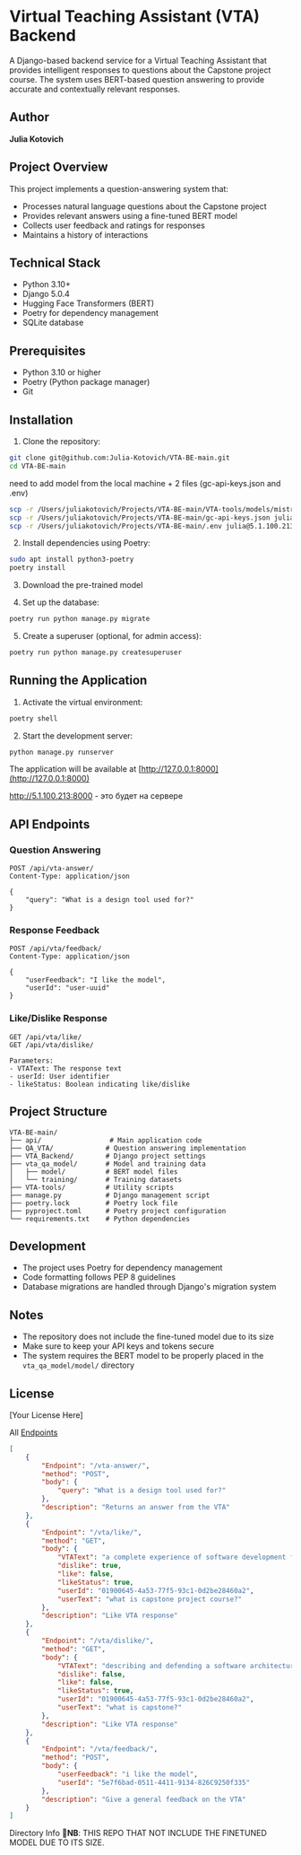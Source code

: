 # Virtual Teaching Assistant (VTA) Backend

A Django-based backend service for a Virtual Teaching Assistant that provides intelligent responses to questions about the Capstone project course. The system uses BERT-based question answering to provide accurate and contextually relevant responses.

## Author
**Julia Kotovich**

## Project Overview
This project implements a question-answering system that:
- Processes natural language questions about the Capstone project
- Provides relevant answers using a fine-tuned BERT model
- Collects user feedback and ratings for responses
- Maintains a history of interactions

## Technical Stack
- Python 3.10+
- Django 5.0.4
- Hugging Face Transformers (BERT)
- Poetry for dependency management
- SQLite database

## Prerequisites
- Python 3.10 or higher
- Poetry (Python package manager)
- Git

## Installation

1. Clone the repository:
```bash
git clone git@github.com:Julia-Kotovich/VTA-BE-main.git
cd VTA-BE-main
```
need to add model from the local machine + 2 files (gc-api-keys.json and .env)
```bash 
scp -r /Users/juliakotovich/Projects/VTA-BE-main/VTA-tools/models/mistral-7b-instruct-v0.2.Q4_K_M.gguf julia@5.1.100.213:~/VTA-BE-main/VTA-tools/models/
scp -r /Users/juliakotovich/Projects/VTA-BE-main/gc-api-keys.json julia@5.1.100.213:~/VTA-BE-main
scp -r /Users/juliakotovich/Projects/VTA-BE-main/.env julia@5.1.100.213:~/VTA-BE-main
```

2. Install dependencies using Poetry:
```bash
sudo apt install python3-poetry
poetry install
```

3. Download the pre-trained model

4. Set up the database:
```bash
poetry run python manage.py migrate
```

5. Create a superuser (optional, for admin access):
```bash
poetry run python manage.py createsuperuser
```

## Running the Application

1. Activate the virtual environment:
```bash
poetry shell
```

2. Start the development server:
```bash
python manage.py runserver
```

The application will be available at [http://127.0.0.1:8000](http://127.0.0.1:8000)

http://5.1.100.213:8000 - это будет на сервере

## API Endpoints

### Question Answering
```http
POST /api/vta-answer/
Content-Type: application/json

{
    "query": "What is a design tool used for?"
}
```

### Response Feedback
```http
POST /api/vta/feedback/
Content-Type: application/json

{
    "userFeedback": "I like the model",
    "userId": "user-uuid"
}
```

### Like/Dislike Response
```http
GET /api/vta/like/
GET /api/vta/dislike/

Parameters:
- VTAText: The response text
- userId: User identifier
- likeStatus: Boolean indicating like/dislike
```

## Project Structure
```
VTA-BE-main/
├── api/                 # Main application code
├── QA_VTA/             # Question answering implementation
├── VTA_Backend/        # Django project settings
├── vta_qa_model/       # Model and training data
│   ├── model/          # BERT model files
│   └── training/       # Training datasets
├── VTA-tools/          # Utility scripts
├── manage.py           # Django management script
├── poetry.lock         # Poetry lock file
├── pyproject.toml      # Poetry project configuration
└── requirements.txt    # Python dependencies
```

## Development
- The project uses Poetry for dependency management
- Code formatting follows PEP 8 guidelines
- Database migrations are handled through Django's migration system

## Notes
- The repository does not include the fine-tuned model due to its size
- Make sure to keep your API keys and tokens secure
- The system requires the BERT model to be properly placed in the `vta_qa_model/model/` directory

## License
[Your License Here]

All [Endpoints](http://127.0.0.1:8000/api/routes/)
```json
[
    {
        "Endpoint": "/vta-answer/",
        "method": "POST",
        "body": {
            "query": "What is a design tool used for?"
        },
        "description": "Returns an answer from the VTA"
    },
    {
        "Endpoint": "/vta/like/",
        "method": "GET",
        "body": {
            "VTAText": "a complete experience of software development from ideation to product",
            "dislike": true,
            "like": false,
            "likeStatus": true,
            "userId": "01900645-4a53-77f5-93c1-0d2be28460a2",
            "userText": "what is capstone project course?"
        },
        "description": "Like VTA response"
    },
    {
        "Endpoint": "/vta/dislike/",
        "method": "GET",
        "body": {
            "VTAText": "describing and defending a software architecture, coding in groups and as a large team, integrating independent works, using a source code versioning system",
            "dislike": false,
            "like": false,
            "likeStatus": true,
            "userId": "01900645-4a53-77f5-93c1-0d2be28460a2",
            "userText": "what is capstone?"
        },
        "description": "Like VTA response"
    },
    {
        "Endpoint": "/vta/feedback/",
        "method": "POST",
        "body": {
            "userFeedback": "i like the model",
            "userId": "5e7f6bad-0511-4411-9134-826C9250f335"
        },
        "description": "Give a general feedback on the VTA"
    }
]

```
Directory Info
📍**NB**: THIS REPO THAT NOT INCLUDE THE FINETUNED MODEL DUE TO ITS SIZE.

